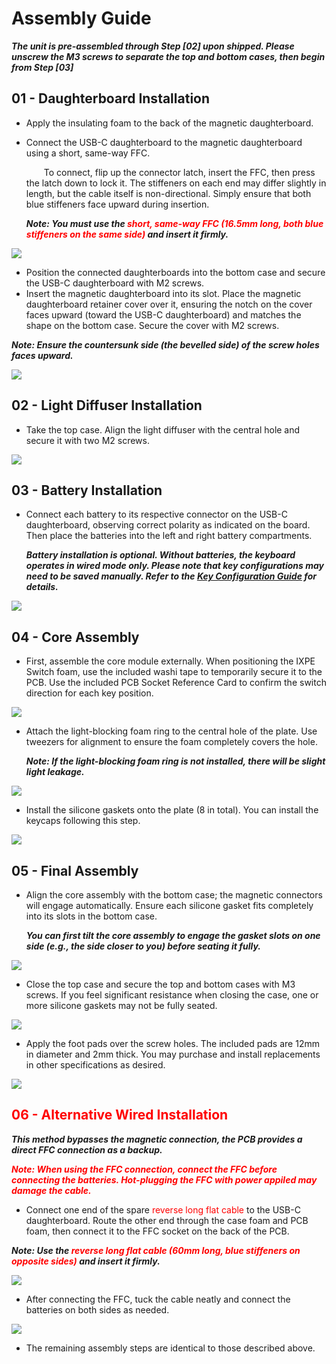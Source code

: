 # Assembly Guide

***The unit is pre-assembled through Step [02] upon shipped. Please unscrew the M3 screws to separate the top and bottom cases, then begin from Step [03]***

## 01 - Daughterboard Installation

- Apply the insulating foam to the back of the magnetic daughterboard.
- Connect the USB-C daughterboard to the magnetic daughterboard using a short, same-way FFC.
		
	&emsp;&emsp;To connect, flip up the connector latch, insert the FFC, then press the latch down to lock it. The stiffeners on each end may differ slightly in length, but the cable itself is ​​non-directional​​. Simply ensure that ​​both blue stiffeners face upward​​ during insertion.
	
	***Note: You must use the <font color=red>short, same-way FFC (16.5mm long, both blue stiffeners on the same side)</font> and insert it firmly.​​***

![](/assembly/01.jpg)

- Position the connected daughterboards into the bottom case and secure the USB-C daughterboard with M2 screws.
- Insert the magnetic daughterboard into its slot. Place the magnetic daughterboard retainer cover over it, ensuring the notch on the cover faces upward (toward the USB-C daughterboard) and matches the shape on the bottom case.​​ Secure the cover with M2 screws.

***​​Note: Ensure the countersunk side (the bevelled side) of the screw holes faces upward.​​***

![](/assembly/02.jpg)

## 02 - Light Diffuser Installation

- Take the top case. Align the light diffuser with the central hole and secure it with two M2 screws.

![](/assembly/03.jpg)

## 03 - Battery Installation

- Connect ​​each battery​​ to ​​its respective connector​​ on the USB-C daughterboard, ​​observing correct polarity​​ as indicated on the board. Then place the batteries into the left and right battery compartments.

	***​​Battery installation is optional. Without batteries, the keyboard operates in wired mode only. Please note that key configurations may need to be saved manually. Refer to the [Key Configuration Guide](./configuration.md#keysave) for details.​​***

![](/assembly/04.jpg)

## 04 - Core Assembly  

- First, assemble the core module externally. When positioning the IXPE Switch foam​​, use the included washi tape to temporarily secure it to the PCB. Use the included ​PCB Socket Reference Card​​ to confirm the switch direction for each key position​​.

![](/assembly/05.jpg)  

- Attach the light-blocking foam ring to the central hole of the plate. Use tweezers for alignment to ensure the foam completely covers the hole.  

    ***Note: If the light-blocking foam ring is not installed, there will be slight light leakage.***  

![](/assembly/06.jpg)  

- Install the silicone gaskets onto the plate (8 in total). You can install the keycaps following this step.  

![](/assembly/07.jpg)  

## 05 - Final Assembly  

- Align the core assembly with the bottom case; the magnetic connectors will engage automatically. Ensure each silicone gasket fits completely into its slots in the bottom case.  

    ***You can first tilt the core assembly to engage the gasket slots on one side (e.g., the side closer to you) before seating it fully.***

![](/assembly/08.jpg)

- Close the top case and secure the top and bottom cases with M3 screws. If you feel significant resistance when closing the case, one or more silicone gaskets may not be fully seated.

![](/assembly/09.jpg)

- Apply the foot pads over the screw holes. The included pads are 12mm in diameter and 2mm thick. You may purchase and install replacements in other specifications as desired.

![](/assembly/10.jpg)

## <font color='red'> 06 - **Alternative Wired Installation**</font>

***This method bypasses the magnetic connection, the PCB provides a direct FFC connection as a backup.***

***<font color='red'>Note: When using the FFC connection, connect the FFC before connecting the batteries. Hot-plugging the FFC with power appiled may damage the cable.</font>***

- Connect one end of the spare <font color='red'>reverse long flat cable</font> to the USB-C daughterboard. Route the other end through the case foam and PCB foam, then connect it to the FFC socket on the back of the PCB.

***Note: Use the <font color=red>reverse long flat cable (60mm long, blue stiffeners on opposite sides)</font> and insert it firmly.***

![](/assembly/11.jpg)

- After connecting the FFC, tuck the cable neatly and connect the batteries on both sides as needed.

![](/assembly/12.jpg)

- The remaining assembly steps are identical to those described above.